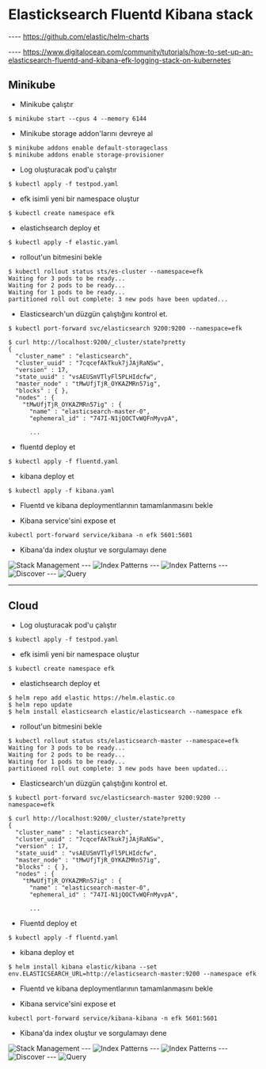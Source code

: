 # Elasticksearch Fluentd Kibana stack
---- https://github.com/elastic/helm-charts

---- https://www.digitalocean.com/community/tutorials/how-to-set-up-an-elasticsearch-fluentd-and-kibana-efk-logging-stack-on-kubernetes
## Minikube


* Minikube çalıştır

```
$ minikube start --cpus 4 --memory 6144
```

* Minikube storage addon'larını devreye al

```
$ minikube addons enable default-storageclass
$ minikube addons enable storage-provisioner
```

* Log oluşturacak pod'u çalıştır

```
$ kubectl apply -f testpod.yaml
```

* efk isimli yeni bir namespace oluştur

```
$ kubectl create namespace efk
```

* elastichsearch deploy et
  
```
$ kubectl apply -f elastic.yaml
```

* rollout'un bitmesini bekle

```
$ kubectl rollout status sts/es-cluster --namespace=efk
Waiting for 3 pods to be ready...
Waiting for 2 pods to be ready...
Waiting for 1 pods to be ready...
partitioned roll out complete: 3 new pods have been updated...
```

* Elasticsearch'un düzgün çalıştığını kontrol et.

```
$ kubectl port-forward svc/elasticsearch 9200:9200 --namespace=efk
```

```
$ curl http://localhost:9200/_cluster/state?pretty
{
  "cluster_name" : "elasticsearch",
  "cluster_uuid" : "7cqcefAkTkuk7jJAjRaNSw",
  "version" : 17,
  "state_uuid" : "vsAEUSmVTlyFl5PLHIdcfw",
  "master_node" : "tMwUfjTjR_OYKAZMRn57ig",
  "blocks" : { },
  "nodes" : {
    "tMwUfjTjR_OYKAZMRn57ig" : {
      "name" : "elasticsearch-master-0",
      "ephemeral_id" : "747I-N1jQOCTvWQFnMyvpA",

      ...
```

* fluentd deploy et

```
$ kubectl apply -f fluentd.yaml
```

* kibana deploy et

```
$ kubectl apply -f kibana.yaml
```

* Fluentd ve kibana deploymentlarının tamamlanmasını bekle

* Kibana service'sini expose et

```
kubectl port-forward service/kibana -n efk 5601:5601
```

* Kibana'da index oluştur ve sorgulamayı dene
  
<img title="Stack Management" alt="Stack Management" src="./img/efk1.png">
---
<img title="Index Patterns" alt="Index Patterns" src="./img/efk2.png">
---
<img title="Index Patterns" alt="Index Patterns" src="./img/efk3.png">
---
<img title="Discover" alt="Discover" src="./img/efk4.png">
---
<img title="Query" alt="Query" src="./img/efk5.png">


---
## Cloud


* Log oluşturacak pod'u çalıştır

```
$ kubectl apply -f testpod.yaml
```

* efk isimli yeni bir namespace oluştur

```
$ kubectl create namespace efk
```

* elastichsearch deploy et
  
```
$ helm repo add elastic https://helm.elastic.co
$ helm repo update
$ helm install elasticsearch elastic/elasticsearch --namespace efk
```

* rollout'un bitmesini bekle

```
$ kubectl rollout status sts/elasticsearch-master --namespace=efk
Waiting for 3 pods to be ready...
Waiting for 2 pods to be ready...
Waiting for 1 pods to be ready...
partitioned roll out complete: 3 new pods have been updated...
```

* Elasticsearch'un düzgün çalıştığını kontrol et.

```
$ kubectl port-forward svc/elasticsearch-master 9200:9200 --namespace=efk
```

```
$ curl http://localhost:9200/_cluster/state?pretty
{
  "cluster_name" : "elasticsearch",
  "cluster_uuid" : "7cqcefAkTkuk7jJAjRaNSw",
  "version" : 17,
  "state_uuid" : "vsAEUSmVTlyFl5PLHIdcfw",
  "master_node" : "tMwUfjTjR_OYKAZMRn57ig",
  "blocks" : { },
  "nodes" : {
    "tMwUfjTjR_OYKAZMRn57ig" : {
      "name" : "elasticsearch-master-0",
      "ephemeral_id" : "747I-N1jQOCTvWQFnMyvpA",

      ...
```


* Fluentd deploy et

```
$ kubectl apply -f fluentd.yaml
```

* kibana deploy et

```
$ helm install kibana elastic/kibana --set env.ELASTICSEARCH_URL=http://elasticsearch-master:9200 --namespace efk
```

* Fluentd ve kibana deploymentlarının tamamlanmasını bekle

* Kibana service'sini expose et

```
kubectl port-forward service/kibana-kibana -n efk 5601:5601
```
* Kibana'da index oluştur ve sorgulamayı dene
  
<img title="Stack Management" alt="Stack Management" src="./img/efk1.png">
---
<img title="Index Patterns" alt="Index Patterns" src="./img/efk2.png">
---
<img title="Index Patterns" alt="Index Patterns" src="./img/efk3.png">
---
<img title="Discover" alt="Discover" src="./img/efk4.png">
---
<img title="Query" alt="Query" src="./img/efk5.png">
